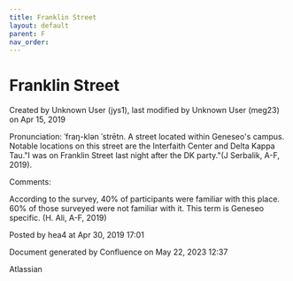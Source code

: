 ```yaml
---
title: Franklin Street
layout: default
parent: F
nav_order:
---
```


# Franklin Street

Created by  Unknown User (jys1), last modified by  Unknown User (meg23) on Apr 15, 2019

Pronunciation: ˈfraŋ-klən ˈstrētn. A street located within Geneseo's campus. Notable locations on this street are the Interfaith Center and Delta Kappa Tau.&quot;I was on Franklin Street last night after the DK party.&quot;(J Serbalik, A-F, 2019).

Comments:

According to the survey, 40% of participants were familiar with this place. 60% of those surveyed were not familiar with it. This term is Geneseo specific. (H. Ali, A-F, 2019)

Posted by hea4 at Apr 30, 2019 17:01

Document generated by Confluence on May 22, 2023 12:37

Atlassian
